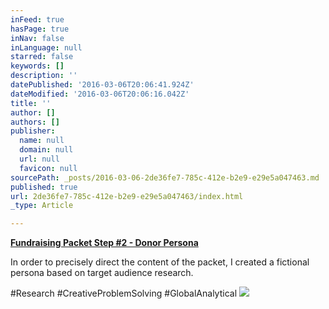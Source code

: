 ```yaml
---
inFeed: true
hasPage: true
inNav: false
inLanguage: null
starred: false
keywords: []
description: ''
datePublished: '2016-03-06T20:06:41.924Z'
dateModified: '2016-03-06T20:06:16.042Z'
title: ''
author: []
authors: []
publisher:
  name: null
  domain: null
  url: null
  favicon: null
sourcePath: _posts/2016-03-06-2de36fe7-785c-412e-b2e9-e29e5a047463.md
published: true
url: 2de36fe7-785c-412e-b2e9-e29e5a047463/index.html
_type: Article

---
```

**[Fundraising Packet Step \#2 - Donor Persona][0]**

In order to precisely direct the content of the packet, I created a fictional persona based on target audience research.

\#Research \#CreativeProblemSolving \#GlobalAnalytical
![](https://the-grid-user-content.s3-us-west-2.amazonaws.com/64ea342f-8964-4318-b0ac-b4aa3c2650b4.png)

[0]: https://drive.google.com/file/d/0B_3Bn2B5HlnMek92b09jRHkxZ0U/view?usp=sharing